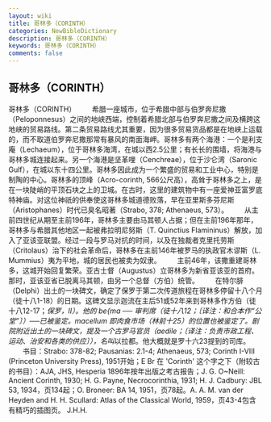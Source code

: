 ```yaml
---
layout: wiki
title: 哥林多（CORINTH）
categories: NewBibleDictionary
description: 哥林多（CORINTH）
keywords: 哥林多（CORINTH）
comments: false
---
```


## 哥林多（CORINTH）



哥林多（CORINTH）
　　希腊一座城市，位于希腊中部与伯罗奔尼撒（Peloponnesus）之间的地峡西端，控制着希腊北部与伯罗奔尼撒之间及横跨这地峡的贸易路线。第二条贸易路线尤其重要，因为很多贸易货品都是在地峡上运载的，而不取道伯罗奔尼撒那常有暴风的南面海岬。哥林多有两个海港：一个是利支庵（Lechaeum），位于哥林多海湾，在城以西2.5公里；有长长的围墙，将海港与哥林多城连接起来。另一个海港是坚革哩（Cenchreae），位于沙仑湾（Saronic Gulf），在城以东十四公里。哥林多因此成为一个繁盛的贸易和工业中心，特别是制陶的中心。哥林多的顶峰（Acro-corinth, 566公尺高），高耸于哥林多之上，是在一块陡峭的平顶石块之上的卫城。在古时，这里的建筑物中有一座爱神亚富罗底特神庙。对这位神祇的供奉使这哥林多城道德败落，早在亚里斯多芬尼斯（Aristophanes）时代已臭名昭著（Strabo, 378; Athenaeus, 573）。
　　从主前四世纪从期至主前196年，哥林多主要由马其顿人占据；但在主前196年那年，哥林多与希腊其他地区一起被弗拉明尼努斯（T. Quinctius Flamininus）解放，加入了亚该亚联盟。经过一段与罗马对抗的时间，以及在独裁者克里托劳斯（Critolaus）治下的社会革命后，哥林多在主前146年被罗马的执政官木谬斯（L. Mummius）夷为平地，城的居民也被卖为奴隶。
　　主前46年，该撒重建哥林多，这城开始回复繁荣。亚古士督（Augustus）立哥林多为新省亚该亚的首府。那时，亚该亚省已脱离马其顿，由另一个总督（方伯）统管。
　　在特尔腓（Delphi）出土的一块碑文，确定了保罗于第二次传道旅程在哥林多停留十八个月（徒十八1-18）的日期。这碑文显示迦流在主后51或52年来到哥林多作方伯（徒十八12-17；*保罗，II）。他的 be{ma ── 审判席（徒十八12；〔译注：和合本作“公堂”〕）──已被鉴定。macellum 即肉食市场（林前十25）的位置也被鉴定了。剧院附近出土的一块碑文，提及一个古罗马官员（aedile；〔译注：负责市政工程、运动、治安和各类的供应〕），名叫*以拉都。他大概就是罗十六23提到的司库。
　　书目：Strabo: 378-82; Pausanias:
2.1-4; Athenaeus, 573; Corinth I-VIII (Princeton
University Press), 1951开始；E Br 在 'Corinth' 这个字之下（附较古的书目）：AJA,
JHS, Hesperia 1896年按年出版之考古报告；J. G. O~Neill: Ancient Corinth, 1930; H. G.
Payne, Necrocorinthia, 1931;
H. J. Cadbury: JBL 53, 1934，页134起；O. Broneer: BA 14, 1951，页78起。A. A. M. van der Heyden and H. H. Scullard: Atlas of
the Classical World, 1959，页43-4包含有精巧的插图页。
J.H.H.



